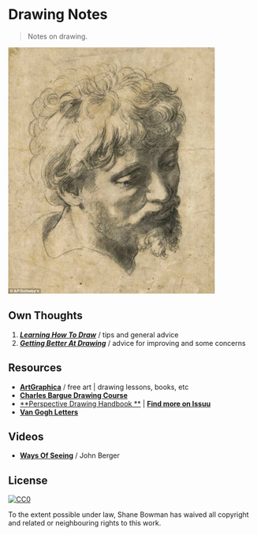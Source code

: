 
# Drawing Notes

> Notes on drawing.

![Head of an Apostle - Raphael Sanzio](img/head-of-an-apostle.jpg)

## Own Thoughts
1. [**_Learning How To Draw_**](1-Learning.md) / tips and general advice
2. [**_Getting Better At Drawing_**](2-Getting-Better.md) / advice for improving and some concerns

## Resources
* [**ArtGraphica**](http://www.artgraphica.net/) / free art | drawing lessons, books, etc
* [**Charles Bargue Drawing Course**](https://vk.com/doc174101046_174324478?hash=63520daf6ba1f0959b&dl=76664a0100b40bd8e5)
* [**Perspective Drawing Handbook **](https://issuu.com/beshlaa/docs/perspective_drawing_handbook) | [**Find more on Issuu**](https://issuu.com/)
* [**Van Gogh Letters**](http://www.webexhibits.org/vangogh/)

## Videos
* [**Ways Of Seeing**](https://www.youtube.com/watch?v=0pDE4VX_9Kk) / John Berger

## License

[![CC0](http://i.creativecommons.org/p/zero/1.0/88x31.png)](http://creativecommons.org/publicdomain/zero/1.0/)

To the extent possible under law, Shane Bowman has waived all copyright and related or neighbouring rights to this work.

